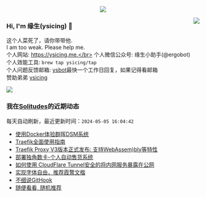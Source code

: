 <p align="center">
    <img align="center" src="https://github-profile-trophy.vercel.app/?username=ysicing&title=Star,Follower,Commit,Issue" style="max-width:100%;">
</p>

<img align="right" src="https://github-readme-stats.vercel.app/api?username=ysicing&show_icons=true&icon_color=805AD5&text_color=718096&bg_color=ffffff&hide_title=true" />


### Hi, I'm 缘生(ysicing) 👋

<!--
**ysicing/ysicing** is a ✨ _special_ ✨ repository because its `README.md` (this file) appears on your GitHub profile.

Here are some ideas to get you started:

- 🔭 I’m currently working on ...
- 🌱 I’m currently learning ...
- 👯 I’m looking to collaborate on ...
- 🤔 I’m looking for help with ...
- 💬 Ask me about ...
- 📫 How to reach me: ...
- 😄 Pronouns: ...
- ⚡ Fun fact: ...
- 🌈 I'm currently working on ... 😎
- 🐳 I’m currently learning go\k8s source code. 😅
- 🤔 I'm thinking about how to make more more money 😁.
- 💬 Ask me about `lao biao`
- 📫 How to reach me: mail [i@ysicing.me](mailto:i@ysicing.me) or blog [ysicing.me](https://ysicing.me) 
- sponsor: [ysicing](https://afdian.net/@ysicing)

-->

这个人菜死了，请你带带他.</br>
I am too weak. Please help me.</br>
个人网站: https://ysicing.me.</br>
个人微信公众号: 缘生小助手(@ergobot)</br>
个人效能工具: `brew tap ysicing/tap`</br>
个人问题反馈邮箱:  [ysbot](mailto:ysbot@12306.work)最快一个工作日回复，如果记得看邮箱</br>
赞助弟弟 [ysicing](https://sponsor.ysicing.net/)

![](https://komarev.com/ghpvc/?username=ysicing&color=green)

<!--events start -->

### 我在[Solitudes](https://ysicing.me)的近期动态

每天自动刷新，最近更新时间：`2024-05-05 16:04:42`

*  [使用Docker体验群晖DSM系统](https://ysicing.me/docker-dsm/v1)
*  [Traefik全面使用指南](https://ysicing.me/traefik/v1)
*  [Traefik Proxy V3版本正式发布: 支持WebAssem)bly等特性](https://ysicing.me/traefik-proxy-v3-release/v1)
*  [部署独角数卡-个人自动售货系统](https://ysicing.me/tools/dujiaoka/v1)
*  [如何使用 CloudFlare Tunnel安全的将内网服务暴露在公网](https://ysicing.me/cloudflare-tunnel-config-access/v1)
*  [实现字体自由，推荐霞鹜文楷](https://ysicing.me/lxgw/v1)
*  [不细说GitHook](https://ysicing.me/githook-cheatsheet/v1)
*  [随便看看, 随机推荐](https://ysicing.me/random/)


<!--events end -->
